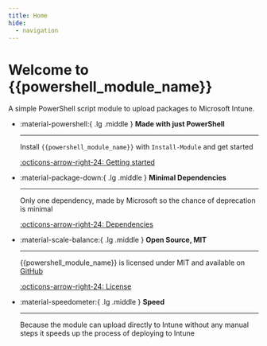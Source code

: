 ```yaml
---
title: Home
hide:
  - navigation
---
```


# Welcome to {{powershell_module_name}}
A simple PowerShell script module to upload packages to Microsoft Intune.

<div class="grid cards" markdown>

-   :material-powershell:{ .lg .middle } __Made with just PowerShell__

    ---

    Install `{{powershell_module_name}}` with `Install-Module` and get started

    [:octicons-arrow-right-24: Getting started](Getting-Started/0-Installation)

-   :material-package-down:{ .lg .middle } __Minimal Dependencies__

    ---

    Only one dependency, made by Microsoft so the chance of deprecation is minimal

    [:octicons-arrow-right-24: Dependencies](Getting-Started/0-Installation/#prerequisites)

-   :material-scale-balance:{ .lg .middle } __Open Source, MIT__

    ---

    {{powershell_module_name}} is licensed under MIT and available on [GitHub]({{powershell_repo_url}})

    [:octicons-arrow-right-24: License]({{powershell_repo_url}}/blob/main/LICENSE)

-   :material-speedometer:{ .lg .middle } __Speed__

    ---

    Because the module can upload directly to Intune without any manual steps it speeds up the process of deploying to Intune

</div>